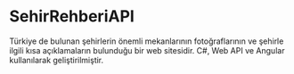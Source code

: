 # SehirRehberiAPI
Türkiye de bulunan şehirlerin önemli mekanlarının fotoğraflarının ve şehirle ilgili kısa açıklamaların bulunduğu bir web sitesidir. C#, Web API ve Angular kullanılarak geliştirilmiştir.
